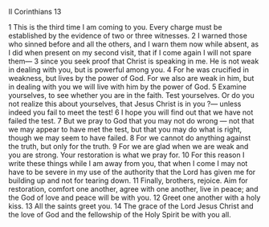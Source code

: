 II Corinthians 13

1	This is the third time I am coming to you. Every charge must be established by the evidence of two or three witnesses.
2	I warned those who sinned before and all the others, and I warn them now while absent, as I did when present on my second visit, that if I come again I will not spare them—
3	since you seek proof that Christ is speaking in me. He is not weak in dealing with you, but is powerful among you.
4	For he was crucified in weakness, but lives by the power of God. For we also are weak in him, but in dealing with you we will live with him by the power of God.
5	Examine yourselves, to see whether you are in the faith. Test yourselves. Or do you not realize this about yourselves, that Jesus Christ is in you ?— unless indeed you fail to meet the test!
6	I hope you will find out that we have not failed the test.
7	But we pray to God that you may not do wrong — not that we may appear to have met the test, but that you may do what is right, though we may seem to have failed.
8	For we cannot do anything against the truth, but only for the truth.
9	For we are glad when we are weak and you are strong. Your restoration is what we pray for.
10	For this reason I write these things while I am away from you, that when I come I may not have to be severe in my use of the authority that the Lord has given me for building up and not for tearing down.
11	Finally, brothers, rejoice. Aim for restoration, comfort one another, agree with one another, live in peace; and the God of love and peace will be with you.
12	Greet one another with a holy kiss.
13	All the saints greet you.
14	The grace of the Lord Jesus Christ and the love of God and the fellowship of the Holy Spirit be with you all.

